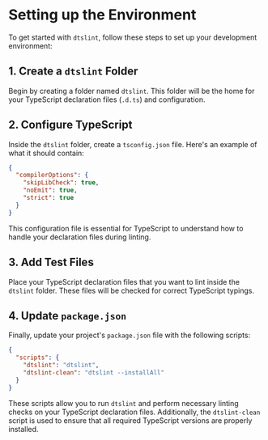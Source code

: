 # Setting up the Environment

To get started with `dtslint`, follow these steps to set up your development environment:

## 1. Create a `dtslint` Folder

Begin by creating a folder named `dtslint`. This folder will be the home for your TypeScript declaration files (`.d.ts`) and configuration.

## 2. Configure TypeScript

Inside the `dtslint` folder, create a `tsconfig.json` file. Here's an example of what it should contain:

```json
{
  "compilerOptions": {
    "skipLibCheck": true,
    "noEmit": true,
    "strict": true
  }
}
```

This configuration file is essential for TypeScript to understand how to handle your declaration files during linting.

## 3. Add Test Files

Place your TypeScript declaration files that you want to lint inside the `dtslint` folder. These files will be checked for correct TypeScript typings.

## 4. Update `package.json`

Finally, update your project's `package.json` file with the following scripts:

```json
{
  "scripts": {
    "dtslint": "dtslint",
    "dtslint-clean": "dtslint --installAll"
  }
}
```

These scripts allow you to run `dtslint` and perform necessary linting checks on your TypeScript declaration files. Additionally, the `dtslint-clean` script is used to ensure that all required TypeScript versions are properly installed.
